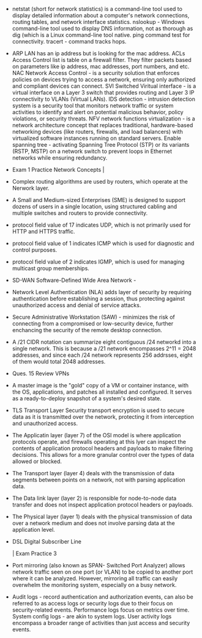 - netstat (short for network statistics) is a command-line tool used to display detailed information about a computer's network connections, routing tables, and network interface statistics. nslookup - Windows command-line tool used to display DNS information, not as thorough as dig (which is a Linux command-line tool native. ping command test for connectivity. tracert - command tracks hops. 
- ARP LAN has an ip address but is looking for the mac address. ACLs Access Control list is table on a firewall filter. They filter packets based on parameters like ip address, mac addresses, port numbers, and etc.
NAC Network Access Control - is a security  solution that enforces policies on devices trying to access a network, ensuring only authorized  and compliant devices can connect.
SVI Switched Viritual interface - is a virtual interface on a Layer 3 switch that provides routing and Layer 3 IP connectivity to VLANs (Virtual LANs). 
IDS detection - intrusion detection system is a security tool  that monitors network traffic or system activities to identify and alert on potential malicious behavior, policy violations, or security threats.
NFV network functions virtualization - is a network architecture concept that replaces traditional, hardware-based networking devices (like routers, firewalls, and load balancers) with virtualized software instances running on standard servers.
Enable spanning tree - activating Spanning Tree Protocol (STP) or its variants (RSTP, MSTP) on a network switch to prevent loops in Ethernet networks while ensuring redundancy.

- Exam 1 Practice Network Concepts |
- Complex routing algorithms are used by routers, which operate at the Nerwork layer.
- A Small and Medium-sized Enterprises (SME) is designed to support dozens of users in a single location, using structured cabling and multiple switches and routers to provide connectivity.
- protocol field value of 17 indicates UDP, which is not primarily used for HTTP and HTTPS traffic.
- protocol field value of 1 indicates ICMP which is used for diagnostic and control purposes.
- protocol field value of 2 indicates IGMP, which is used for managing multicast group memberships.
- SD-WAN Software-Defined Wide Area Network -
- Network Level Authentication (NLA) adds layer of security by requiring authentication before establishing a session, thus protecting against unauthorized access and denial of service attacks.
- Secure Administrative Workstation (SAW) - minimizes the risk of connecting from a compromised or low-security device, further enchancing the security of the remote desktop connection.
  
- A /21 CIDR notation can summarize eight contiguous /24 networkd into a single network. This is because a /21 network encompasses 2^11 = 2048 addresses, and since each /24 network represents 256 addrsses, eight of them would total 2048 addresses.
- Ques. 15 Review VPNs
- A master image is the "gold" copy of a VM or container instance, with the OS, applications, and patches all installed and configured. It serves as a ready-to-deploy snapshot of a system's desired state.
- TLS Transport Layer Security transport encryption is used to secure data as it is transmitted over the network, protecting it from interception and unauthorized access.
- The Applicatin layer (layer 7) of the OSI model is where application protocols operate, and firewalls operating at this lyer can inspect the contents of application protocol headers and payloads to make filtering decisions. This allows for a more granular control over the types of data allowed or blocked.
- The Transport layer (layer 4) deals with the transmission of data segments between points on a network, not with parsing application data.
- The Data link layer (layer 2) is responsible for node-to-node data transfer and does not inspect application protocol headers or payloads.
- The Physical layer (layer 1) deals with the physical transmission of data over a network medium and does not involve parsing data at the application level.
- DSL Digital Subscriber Line
  
  | Exam Practice 3
- Port mirroring (also known as SPAN- Switched Port Analyzer) allows network traffic seen on one port (or VLAN) to be copied to another port where it can be analyzed. However, mirroring all traffic can easily overwhelm the monitoring system, especially on a busy network.
- Audit logs - record authentication and authorization events, can also be referred to as access logs or security logs due to their focus on security-related events. Performance logs focus on metrics over time. System config logs - are akin to system logs. User activity logs encompass a broader range of activities than just access and security events.
 
